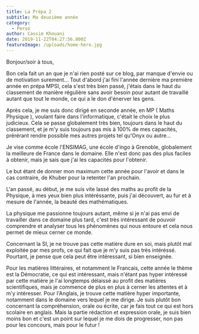 ```yaml
---
title: La Prépa 2
subtitle: Ma deuxième année
category:
  - Perso
author: Cassim Khouani
date: 2019-11-22T04:27:56.800Z
featureImage: /uploads/home-hero.jpg
---
```

Bonjour/soir à tous,

Bon cela fait un an que je n'ai rien posté sur ce blog, par manque d'envie ou de motivation surement... Tout d'abord j'ai fini l'année dernière ma première année en prépa MPSI, cela s'est très bien passé, j'étais dans le haut du classement de manière régulière sans avoir besoin pour autant de travaillé autant que tout le monde, ce qui a le don d'énerver les gens.

Après cela, je me suis donc dirigé en seconde année, en MP ( Maths Physique ), voulant faire dans l'informatique, c'était le choix le plus judicieux.
Cela se passe globalement très bien, toujours dans le haut du classement, et je m'y suis toujours pas mis à 100% de mes capacités, prérérant rendre possible mes autres projets tel qu'Onyx ou autre...

Je vise comme école l'ENSIMAG, une école d'ingo à Grenoble, globalement la meilleure de France dans le domaine. Elle n'est donc pas des plus faciles à obtenir, mais je sais que j'ai les capacités pour l'obtenir. 

Le but étant de donner mon maximum cette année pour l'avoir et dans le cas contraire, de Khuber pour la retenter l'an prochain.

L'an passé, au début, je me suis vite lassé des maths au profit de la Physique, à mes yeux bien plus intéréssante, puis j'ai découvert, au fur et à mesure de l'année, la beauté des mathématiques.

La physique me passionne toujours autant, même si je n'ai pas envi de travailler dans ce domaine plus tard, c'est très intéressant de pouvoir comprendre et analyser tous les phénomènes qui nous entoure et cela nous permet de mieux cerner ce monde.

Concernant la SI, je ne trouve pas cette matière dure en soi, mais plutôt mal exploitée par mes profs, ce qui fait que je m'y suis pas très intéréssé. Pourtant, je pense que cela peut être intéressant, si bien enseignée.

Pour les matières littéraires, et notamment le Francais, cette année le thème est la Démocratie, ce qui est intéressant, mais n'étant pas hyper intéressé par cette matière je l'ai longtemps délaissé au profit des matières scientifiques, mais je commence de plus en plus à cerner les attentes et à m'y intéresser. Pour l'Anglais, je trouve cette matière hyper importante, notamment dans le domaine vers lequel je me dirige. Je suis plutôt bon concernant la compréhension, orale ou écrite, car je fais tout ce qui est hors scolaire en anglais. Mais la partie rédaction et expression orale, je suis bien moins bon et c'est un point sur lequel je me dois de progresser, non pas pour les concours, mais pour le futur ! 

